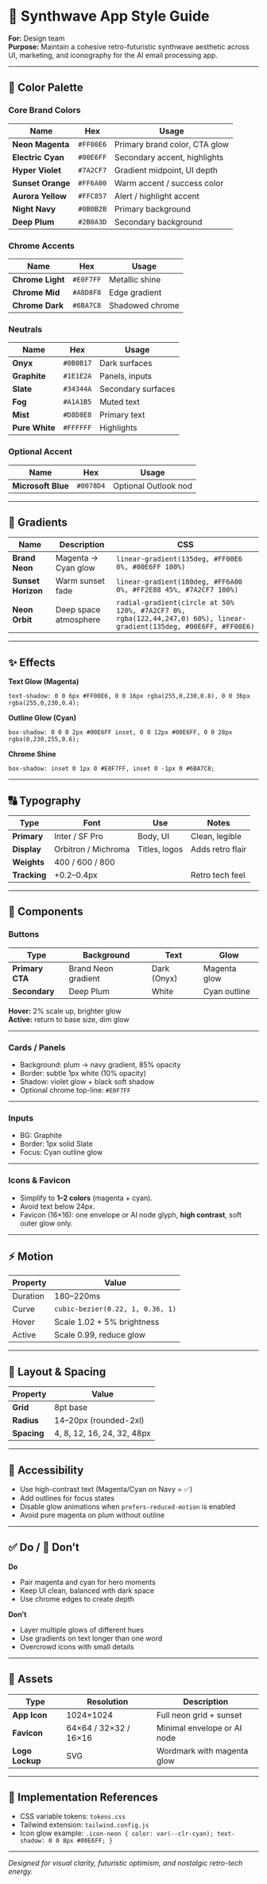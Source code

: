 # 🪩 Synthwave App Style Guide  
**For:** Design team  
**Purpose:** Maintain a cohesive retro-futuristic synthwave aesthetic across UI, marketing, and iconography for the AI email processing app.

---

## 🎨 Color Palette

### Core Brand Colors
| Name | Hex | Usage |
|------|-----|--------|
| **Neon Magenta** | `#FF00E6` | Primary brand color, CTA glow |
| **Electric Cyan** | `#00E6FF` | Secondary accent, highlights |
| **Hyper Violet** | `#7A2CF7` | Gradient midpoint, UI depth |
| **Sunset Orange** | `#FF6A00` | Warm accent / success color |
| **Aurora Yellow** | `#FFC857` | Alert / highlight accent |
| **Night Navy** | `#0B0B2B` | Primary background |
| **Deep Plum** | `#2B0A3D` | Secondary background |

### Chrome Accents
| Name | Hex | Usage |
|------|-----|--------|
| **Chrome Light** | `#E0F7FF` | Metallic shine |
| **Chrome Mid** | `#A8D8F8` | Edge gradient |
| **Chrome Dark** | `#6BA7C8` | Shadowed chrome |

### Neutrals
| Name | Hex | Usage |
|------|-----|--------|
| **Onyx** | `#0B0B17` | Dark surfaces |
| **Graphite** | `#1E1E2A` | Panels, inputs |
| **Slate** | `#34344A` | Secondary surfaces |
| **Fog** | `#A1A1B5` | Muted text |
| **Mist** | `#D8D8E8` | Primary text |
| **Pure White** | `#FFFFFF` | Highlights |

### Optional Accent
| Name | Hex | Usage |
|------|-----|--------|
| **Microsoft Blue** | `#0078D4` | Optional Outlook nod |

---

## 🌅 Gradients

| Name | Description | CSS |
|------|--------------|-----|
| **Brand Neon** | Magenta → Cyan glow | `linear-gradient(135deg, #FF00E6 0%, #00E6FF 100%)` |
| **Sunset Horizon** | Warm sunset fade | `linear-gradient(180deg, #FF6A00 0%, #FF2E88 45%, #7A2CF7 100%)` |
| **Neon Orbit** | Deep space atmosphere | `radial-gradient(circle at 50% 120%, #7A2CF7 0%, rgba(122,44,247,0) 60%), linear-gradient(135deg, #00E6FF, #FF00E6)` |

---

## ✨ Effects

**Text Glow (Magenta)**
```
text-shadow: 0 0 6px #FF00E6, 0 0 16px rgba(255,0,230,0.8), 0 0 36px rgba(255,0,230,0.4);
```

**Outline Glow (Cyan)**
```
box-shadow: 0 0 0 2px #00E6FF inset, 0 0 12px #00E6FF, 0 0 28px rgba(0,230,255,0.6);
```

**Chrome Shine**
```
box-shadow: inset 0 1px 0 #E0F7FF, inset 0 -1px 0 #6BA7C8;
```

---

## 🔠 Typography

| Type | Font | Use | Notes |
|------|------|-----|-------|
| **Primary** | Inter / SF Pro | Body, UI | Clean, legible |
| **Display** | Orbitron / Michroma | Titles, logos | Adds retro flair |
| **Weights** | 400 / 600 / 800 | | |
| **Tracking** | +0.2–0.4px | | Retro tech feel |

---

## 🧩 Components

### Buttons

| Type | Background | Text | Glow |
|------|-------------|------|------|
| **Primary CTA** | Brand Neon gradient | Dark (Onyx) | Magenta glow |
| **Secondary** | Deep Plum | White | Cyan outline |

**Hover:** 2% scale up, brighter glow  
**Active:** return to base size, dim glow

---

### Cards / Panels

- Background: plum → navy gradient, 85% opacity  
- Border: subtle 1px white (10% opacity)  
- Shadow: violet glow + black soft shadow  
- Optional chrome top-line: `#E0F7FF`

---

### Inputs

- BG: Graphite  
- Border: 1px solid Slate  
- Focus: Cyan outline glow

---

### Icons & Favicon

- Simplify to **1–2 colors** (magenta + cyan).  
- Avoid text below 24px.  
- Favicon (16×16): one envelope or AI node glyph, **high contrast**, soft outer glow only.  

---

## ⚡ Motion

| Property | Value |
|-----------|--------|
| Duration | 180–220ms |
| Curve | `cubic-bezier(0.22, 1, 0.36, 1)` |
| Hover | Scale 1.02 + 5% brightness |
| Active | Scale 0.99, reduce glow |

---

## 🔲 Layout & Spacing

| Property | Value |
|-----------|--------|
| **Grid** | 8pt base |
| **Radius** | 14–20px (rounded-2xl) |
| **Spacing** | 4, 8, 12, 16, 24, 32, 48px |

---

## 🧠 Accessibility

- Use high-contrast text (Magenta/Cyan on Navy = ✅)  
- Add outlines for focus states  
- Disable glow animations when `prefers-reduced-motion` is enabled  
- Avoid pure magenta on plum without outline

---

## ✅ Do / 🚫 Don’t

**Do**
- Pair magenta and cyan for hero moments  
- Keep UI clean, balanced with dark space  
- Use chrome edges to create depth

**Don’t**
- Layer multiple glows of different hues  
- Use gradients on text longer than one word  
- Overcrowd icons with small details

---

## 💾 Assets

| Type | Resolution | Description |
|------|-------------|-------------|
| **App Icon** | 1024×1024 | Full neon grid + sunset |
| **Favicon** | 64×64 / 32×32 / 16×16 | Minimal envelope or AI node |
| **Logo Lockup** | SVG | Wordmark with magenta glow |

---

## 🧩 Implementation References

- CSS variable tokens: `tokens.css`  
- Tailwind extension: `tailwind.config.js`  
- Icon glow example: `.icon-neon { color: var(--clr-cyan); text-shadow: 0 0 8px #00E6FF; }`

---

*Designed for visual clarity, futuristic optimism, and nostalgic retro-tech energy.*
